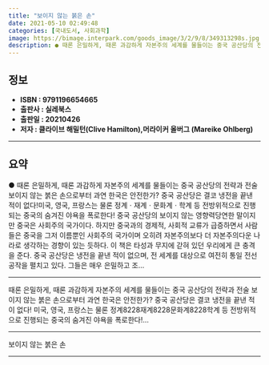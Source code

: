```yaml
---
title: "보이지 않는 붉은 손"
date: 2021-05-10 02:49:48
categories: [국내도서, 사회과학]
image: https://bimage.interpark.com/goods_image/3/2/9/8/349313298s.jpg
description: ● 때론 은밀하게, 때론 과감하게 자본주의 세계를 물들이는 중국 공산당의 전략과 전술보이지 않는 붉은 손으로부터 과연 한국은 안전한가? 중국 공산당은 결코 냉전을 끝낸 적이 없다!미국, 영국, 프랑스는 물론 정계ㆍ재계ㆍ문화계ㆍ학계 등 전방위적으로 진행되는 중국의 숨겨진 야욕을 폭로한다
---
```


## **정보**

- **ISBN : 9791196654665**
- **출판사 : 실레북스**
- **출판일 : 20210426**
- **저자 : 클라이브 해밀턴(Clive Hamilton),머라이커 올버그 (Mareike Ohlberg)**

------



## **요약**

●  때론 은밀하게, 때론 과감하게 자본주의 세계를 물들이는 중국 공산당의 전략과 전술보이지 않는 붉은 손으로부터 과연 한국은 안전한가? 중국 공산당은 결코 냉전을 끝낸 적이 없다!미국, 영국, 프랑스는 물론 정계ㆍ재계ㆍ문화계ㆍ학계 등 전방위적으로 진행되는 중국의 숨겨진 야욕을 폭로한다! 중국 공산당의 보이지 않는 영향력당연한 말이지만 중국은 사회주의 국가이다. 하지만 중국과의 경제적, 사회적 교류가 급증하면서 사람들은 중국을 그저 이름뿐인 사회주의 국가이며 오히려 자본주의보다 더 자본주의다운 나라로 생각하는 경향이 있는 듯하다. 이 책은 타성과 무지에 갇혀 있던 우리에게 큰 충격을 준다. 중국 공산당은 냉전을 끝낸 적이 없으며, 전 세계를 대상으로 여전히 통일 전선 공작을 펼치고 있다. 그들은 매우 은밀하고 조...

------

때론 은밀하게, 때론 과감하게  자본주의 세계를 물들이는 중국 공산당의 전략과 전술 보이지 않는 붉은 손으로부터 과연 한국은 안전한가?  중국 공산당은 결코 냉전을 끝낸 적이 없다! 미국, 영국, 프랑스는 물론 정계8228재계8228문화계8228학계 등  전방위적으로 진행되는 중국의 숨겨진 야욕을 폭로한다!... 

------


보이지 않는 붉은 손 

------


